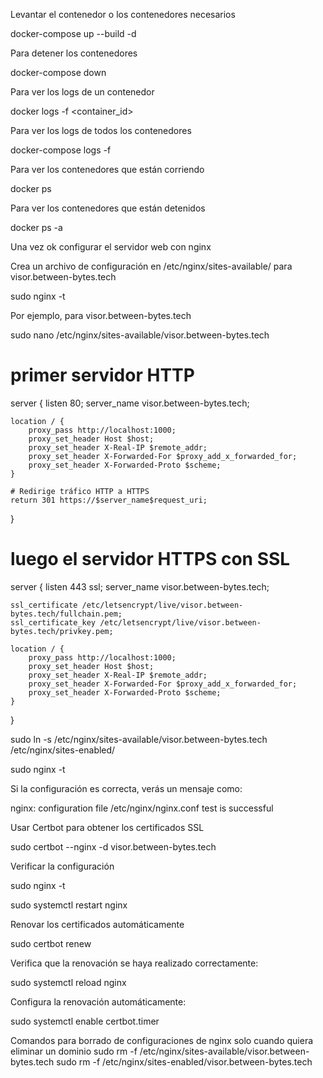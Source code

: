 Levantar el contenedor o los contenedores necesarios

docker-compose up --build -d

Para detener los contenedores

docker-compose down

Para ver los logs de un contenedor

docker logs -f <container_id>

Para ver los logs de todos los contenedores

docker-compose logs -f

Para ver los contenedores que están corriendo

docker ps

Para ver los contenedores que están detenidos

docker ps -a

Una vez ok configurar el servidor web con nginx

Crea un archivo de configuración en /etc/nginx/sites-available/ para visor.between-bytes.tech

sudo nginx -t

Por ejemplo, para visor.between-bytes.tech

sudo nano /etc/nginx/sites-available/visor.between-bytes.tech

# primer servidor HTTP

server {
listen 80;
server_name visor.between-bytes.tech;

    location / {
        proxy_pass http://localhost:1000;
        proxy_set_header Host $host;
        proxy_set_header X-Real-IP $remote_addr;
        proxy_set_header X-Forwarded-For $proxy_add_x_forwarded_for;
        proxy_set_header X-Forwarded-Proto $scheme;
    }

    # Redirige tráfico HTTP a HTTPS
    return 301 https://$server_name$request_uri;

}

# luego el servidor HTTPS con SSL

server {
listen 443 ssl;
server_name visor.between-bytes.tech;

    ssl_certificate /etc/letsencrypt/live/visor.between-bytes.tech/fullchain.pem;
    ssl_certificate_key /etc/letsencrypt/live/visor.between-bytes.tech/privkey.pem;

    location / {
        proxy_pass http://localhost:1000;
        proxy_set_header Host $host;
        proxy_set_header X-Real-IP $remote_addr;
        proxy_set_header X-Forwarded-For $proxy_add_x_forwarded_for;
        proxy_set_header X-Forwarded-Proto $scheme;
    }

}

sudo ln -s /etc/nginx/sites-available/visor.between-bytes.tech /etc/nginx/sites-enabled/

sudo nginx -t

Si la configuración es correcta, verás un mensaje como:

nginx: configuration file /etc/nginx/nginx.conf test is successful

Usar Certbot para obtener los certificados SSL

sudo certbot --nginx -d visor.between-bytes.tech

Verificar la configuración

sudo nginx -t

sudo systemctl restart nginx

Renovar los certificados automáticamente

sudo certbot renew

Verifica que la renovación se haya realizado correctamente:

sudo systemctl reload nginx

Configura la renovación automáticamente:

sudo systemctl enable certbot.timer

Comandos para borrado de configuraciones de nginx solo cuando quiera eliminar un dominio
sudo rm -f /etc/nginx/sites-available/visor.between-bytes.tech
sudo rm -f /etc/nginx/sites-enabled/visor.between-bytes.tech
